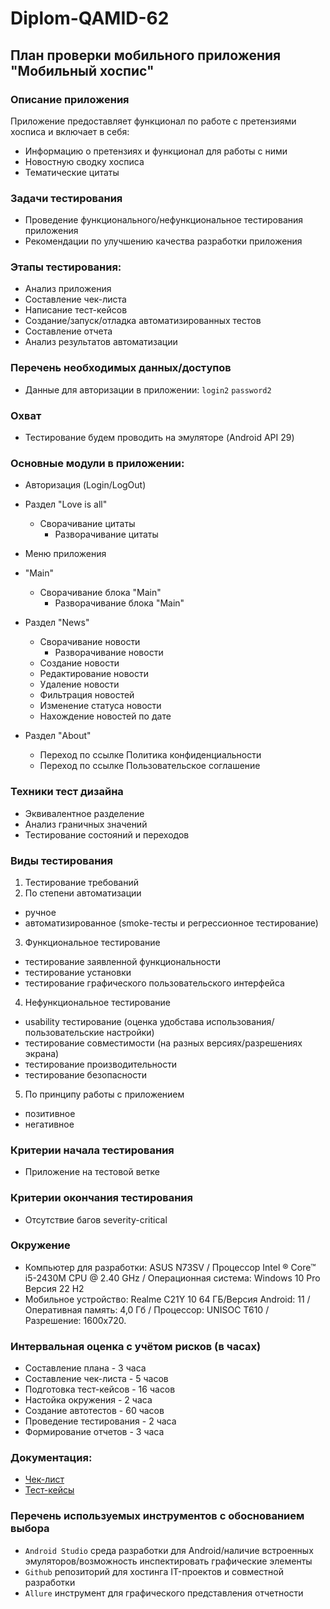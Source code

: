 # Diplom-QAMID-62

## План проверки мобильного приложения "Мобильный хоспис"

### Описание приложения

Приложение предоставляет функционал по работе с претензиями хосписа и включает в себя:

- Информацию о претензиях и функционал для работы с ними
- Новостную сводку хосписа
- Тематические цитаты

### Задачи тестирования

- Проведение функционального/нефункциональное тестирования приложения
- Рекомендации по улучшению качества разработки приложения

### Этапы тестирования:
- Анализ приложения
- Составление чек-листа
- Написание тест-кейсов
- Создание/запуск/отладка автоматизированных тестов
- Составление отчета
- Анализ результатов автоматизации

### Перечень необходимых данных/доступов
- Данные для авторизации в приложении:
`login2`
`password2`

### Охват
- Тестирование будем проводить на эмуляторе (Android API 29) 

### Основные модули в приложении:
- Авторизация (Login/LogOut)
- Раздел "Love is all"
  - Сворачивание цитаты
	- Разворачивание цитаты
- Меню приложения
  
- "Main"
  - Сворачивание блока "Main"
	- Разворачивание блока "Main"  
- Раздел "News"
  - Сворачивание новости
	- Разворачивание новости
  - Создание новости
  - Редактирование новости
  - Удаление новости
  - Фильтрация новостей
  - Изменение статуса новости
  - Нахождение новостей по дате
- Раздел "About"
  - Переход по ссылке Политика конфиденциальности
  - Переход по ссылке Пользовательское соглашение

### Техники тест дизайна
- Эквивалентное разделение
- Анализ граничных значений
- Тестирование состояний и переходов

### Виды тестирования

1. Тестирование требований 
2. По степени автоматизации
- ручное
- автоматизированное (smoke-тесты и регрессионное тестирование)
3. Функциональное тестирование
- тестирование заявленной функциональности
- тестирование установки
- тестирование графического пользовательского интерфейса
4. Нефункциональное тестирование
- usability тестирование (оценка удобстава использования/пользовательские настройки)
- тестирование совместимости (на разных версиях/разрешениях экрана)
- тестирование производительности
- тестирование безопасности
5. По принципу работы с приложением
- позитивное
- негативное

### Критерии начала тестирования
- Приложение на тестовой ветке

### Критерии окончания тестирования
- Отсутствие багов severity-critical

### Окружение
- Компьютер для разработки: ASUS N73SV / Процессор Intel ® Core™ i5-2430M CPU @ 2.40 GHz / Операционная система: Windows 10 Pro Версия 22 H2
- Мобильное устройство: Realme C21Y 10 64 ГБ/Версия Android: 11 / Оперативная память: 4,0 Гб / Процессор: UNISOC T610 / Разрешение: 1600x720.

### Интервальная оценка с учётом рисков (в часах)
- Составление плана - 3 часа
- Составление чек-листа - 5 часов
- Подготовка тест-кейсов - 16 часов
- Настойка окружения - 2 часа
- Создание автотестов - 60 часов
- Проведение тестирования - 2 часа
- Формирование отчетов - 3 часа

### Документация:
- [Чек-лист](https://docs.google.com/spreadsheets/d/1Xj3cG2Ij43NYGPQxyNjHDCbNWh79tXujFpdhNK30fjQ/edit?usp=sharing)
- [Тест-кейсы](https://docs.google.com/spreadsheets/d/1iDOEPZtbnSUhR3piLzn3FsXXe-ZwY0YzvvtZjPL0pkc/edit?usp=sharing)

### Перечень используемых инструментов с обоснованием выбора
- `Android Studio` среда разработки для Android/наличие встроенных эмуляторов/возможность инспектировать графические элементы
- `Github` репозиторий для хостинга IT-проектов и совместной разработки
- `Allure` инструмент для графического представления отчетности
